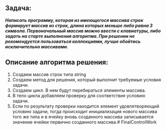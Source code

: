 ## **Задача:**

***Написать программу, которая из имеющегося массива строк формирует массив из строк, длина которых меньше либо равна 3 символа. 
Первоначальный массив можно ввести с клавиатуры, либо задать на старте выполнения алгоритма. 
При решении не рекомендуется пользоваться коллекциями, лучше обойтись исключительно массивами.***

## **Описание алгоритма решения:**

1. Создаем массив строк типа string 
2. Создаем метод для решения, который выполнит требуемые условия задачи. 
3. Создаем цикл. В нем будут перебираться элементы массива. 
4. В тело цикла добавляем проверку для соответствия условию задачи. 
5. Если по результату проверки находится элемент удовлетворяющий условию задачи, тогда происходит инициализация нового массива того же типа и в ячейку вновь созданного массива записывается значение ячейки первично созданного массива.# FinalControlWork
